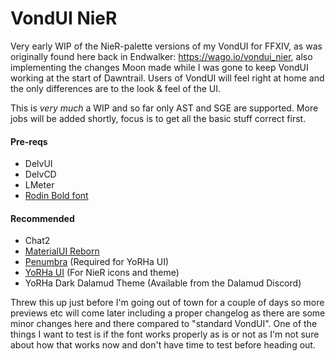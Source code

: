 # VondUI NieR

Very early WIP of the NieR-palette versions of my VondUI for FFXIV, as was originally found here back in Endwalker: https://wago.io/vondui_nier, also implementing the changes Moon made while I was gone to keep VondUI working at the start of Dawntrail.
Users of VondUI will feel right at home and the only differences are to the look & feel of the UI.

This is *very much* a WIP and so far only AST and SGE are supported. More jobs will be added shortly, focus is to get all the basic stuff correct first.

#### Pre-reqs
- DelvUI
- DelvCD
- LMeter
- [Rodin Bold font](https://github.com/vond82/VondUI/blob/main/Rodin%20Bold.ttf)
#### Recommended
- Chat2
- [MaterialUI Reborn](https://discord.com/channels/878296899331973120/879335622127534140/924639396525899866)
- [Penumbra](https://discord.com/channels/878296899331973120/879335622127534140/924639396525899866) (Required for YoRHa UI)
- [YoRHa UI](https://heliosphere.app/mod/q0wkpyem217s7cbj4spa5wm26c) (For NieR icons and theme)
- YoRHa Dark Dalamud Theme (Available from the Dalamud Discord)
  
Threw this up just before I'm going out of town for a couple of days so more previews etc will come later including a proper changelog as there are some minor changes here and there compared to "standard VondUI".
One of the things I want to test is if the font works properly as is or not as I'm not sure about how that works now and don't have time to test before heading out.
